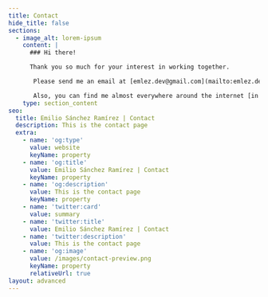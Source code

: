 ```yaml
---
title: Contact
hide_title: false
sections:
  - image_alt: lorem-ipsum
    content: |
      ### Hi there!

      Thank you so much for your interest in working together.

       Please send me an email at [emlez.dev@gmail.com](mailto:emlez.dev@gmail.com) or write me a message in [Telegram](https://t.me/emlezdev/).

       Also, you can find me almost everywhere around the internet [in here](https://linktr.ee/emlezdev/).
    type: section_content
seo:
  title: Emilio Sánchez Ramírez | Contact
  description: This is the contact page
  extra:
    - name: 'og:type'
      value: website
      keyName: property
    - name: 'og:title'
      value: Emilio Sánchez Ramírez | Contact
      keyName: property
    - name: 'og:description'
      value: This is the contact page
      keyName: property
    - name: 'twitter:card'
      value: summary
    - name: 'twitter:title'
      value: Emilio Sánchez Ramírez | Contact
    - name: 'twitter:description'
      value: This is the contact page
    - name: 'og:image'
      value: /images/contact-preview.png
      keyName: property
      relativeUrl: true
layout: advanced
---
```

